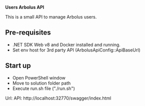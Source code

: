 
**Users Arbolus API**

This is a small API to manage Arbolus users. 

## Pre-requisites

- .NET SDK Web v8 and Docker installed and running.
- Set env host for 3rd party API (ArbolusApiConfig::ApiBaseUrl)

## Start up

- Open PowerShell window 
- Move to solution folder path
- Execute run.sh file ("./run.sh")

Url:
	API: http://localhost:32770/swagger/index.html